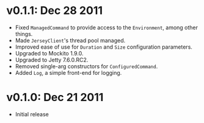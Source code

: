 v0.1.1: Dec 28 2011
===================

* Fixed `ManagedCommand` to provide access to the `Environment`, among other things.
* Made `JerseyClient`'s thread pool managed.
* Improved ease of use for `Duration` and `Size` configuration parameters.
* Upgraded to Mockito 1.9.0.
* Upgraded to Jetty 7.6.0.RC2.
* Removed single-arg constructors for `ConfiguredCommand`.
* Added `Log`, a simple front-end for logging.


v0.1.0: Dec 21 2011
===================

* Initial release
